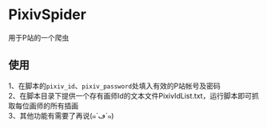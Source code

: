 # PixivSpider
用于P站的一个爬虫
## 使用
1、在脚本的`pixiv_id`、`pixiv_password`处填入有效的P站帐号及密码<br>
2、在脚本目录下提供一个存有画师Id的文本文件PixivIdList.txt，运行脚本即可抓取每位画师的所有插画<br>
3、其他功能有需要了再说(๑´ڡ`๑)
